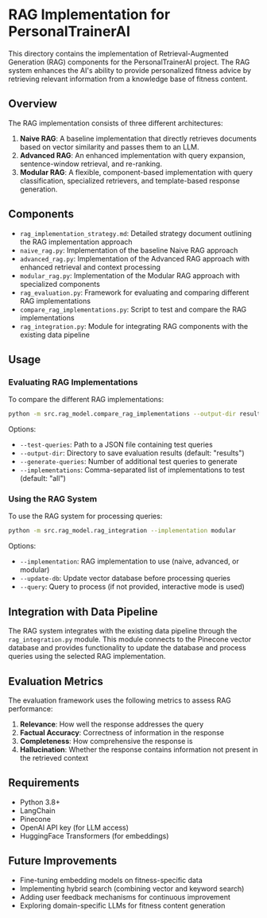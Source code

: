 # RAG Implementation for PersonalTrainerAI

This directory contains the implementation of Retrieval-Augmented Generation (RAG) components for the PersonalTrainerAI project. The RAG system enhances the AI's ability to provide personalized fitness advice by retrieving relevant information from a knowledge base of fitness content.

## Overview

The RAG implementation consists of three different architectures:

1. **Naive RAG**: A baseline implementation that directly retrieves documents based on vector similarity and passes them to an LLM.
2. **Advanced RAG**: An enhanced implementation with query expansion, sentence-window retrieval, and re-ranking.
3. **Modular RAG**: A flexible, component-based implementation with query classification, specialized retrievers, and template-based response generation.

## Components

- `rag_implementation_strategy.md`: Detailed strategy document outlining the RAG implementation approach
- `naive_rag.py`: Implementation of the baseline Naive RAG approach
- `advanced_rag.py`: Implementation of the Advanced RAG approach with enhanced retrieval and context processing
- `modular_rag.py`: Implementation of the Modular RAG approach with specialized components
- `rag_evaluation.py`: Framework for evaluating and comparing different RAG implementations
- `compare_rag_implementations.py`: Script to test and compare the RAG implementations
- `rag_integration.py`: Module for integrating RAG components with the existing data pipeline

## Usage

### Evaluating RAG Implementations

To compare the different RAG implementations:

```bash
python -m src.rag_model.compare_rag_implementations --output-dir results
```

Options:
- `--test-queries`: Path to a JSON file containing test queries
- `--output-dir`: Directory to save evaluation results (default: "results")
- `--generate-queries`: Number of additional test queries to generate
- `--implementations`: Comma-separated list of implementations to test (default: "all")

### Using the RAG System

To use the RAG system for processing queries:

```bash
python -m src.rag_model.rag_integration --implementation modular
```

Options:
- `--implementation`: RAG implementation to use (naive, advanced, or modular)
- `--update-db`: Update vector database before processing queries
- `--query`: Query to process (if not provided, interactive mode is used)

## Integration with Data Pipeline

The RAG system integrates with the existing data pipeline through the `rag_integration.py` module. This module connects to the Pinecone vector database and provides functionality to update the database and process queries using the selected RAG implementation.

## Evaluation Metrics

The evaluation framework uses the following metrics to assess RAG performance:

1. **Relevance**: How well the response addresses the query
2. **Factual Accuracy**: Correctness of information in the response
3. **Completeness**: How comprehensive the response is
4. **Hallucination**: Whether the response contains information not present in the retrieved context

## Requirements

- Python 3.8+
- LangChain
- Pinecone
- OpenAI API key (for LLM access)
- HuggingFace Transformers (for embeddings)

## Future Improvements

- Fine-tuning embedding models on fitness-specific data
- Implementing hybrid search (combining vector and keyword search)
- Adding user feedback mechanisms for continuous improvement
- Exploring domain-specific LLMs for fitness content generation
